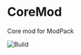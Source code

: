 # CoreMod
Core mod for ModPack

![Build](https://github.com/PERSON-IMPACT/Impact-Core/workflows/Build/badge.svg?branch=Release)


